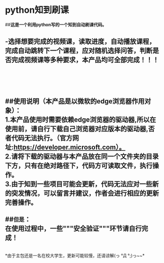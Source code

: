 # python知到刷课

##**这是一个利用python写的一个知到自动刷课代码。**<br>

**-选择想要完成的视频课，读取进度，自动播放课程，完成自动跳转下一个课程，应对随机选择问答，判断是否完成视频课等多种要求，本产品均可全部完成！！！**<br><br>
---
<br><br>
##**使用说明（本产品是以微软的edge浏览器作用对象）：**<br>
  1.本产品使用时需要依赖edge浏览器的驱动器,所以在使用前，请自行下载自己浏览器对应版本的驱动器,否者代码无法执行。（官方网址:https://developer.microsoft.com）。<br>
  2.请将下载的驱动器与本产品放在同一个文件夹的目录下方，只有在绝对路径下，代码方可读取文件，执行操作。<br>
  3.由于知到一些项目可能会更新，代码无法应对一些新的突发情况，可以留言并建议，作者会进行相应的更新完善操作。<br>
<br>
##``但是``：<br>
  在使用过程中，一些"""安全验证"""环节请自行完成！
---
<br>
*由于主包还是一名在校大学生，更新可能较慢，还请谅解(っ °Д °;)っ~~*


